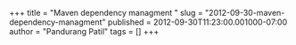 +++
title = "Maven dependency managment "
slug = "2012-09-30-maven-dependency-managment"
published = 2012-09-30T11:23:00.001000-07:00
author = "Pandurang Patil"
tags = []
+++


